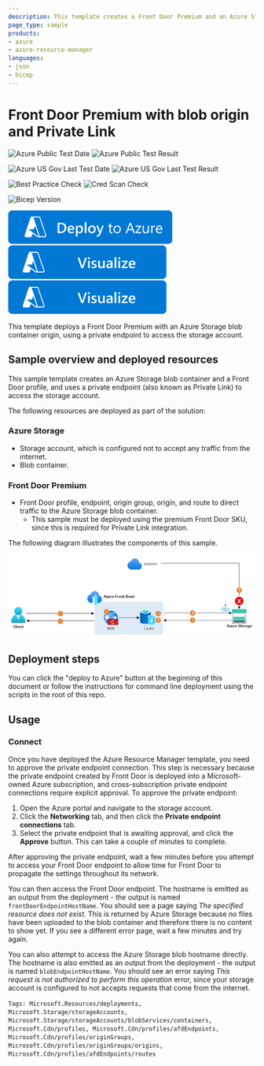 ```yaml
---
description: This template creates a Front Door Premium and an Azure Storage blob container, and uses a private endpoint for Front Door to send traffic to the storage account.
page_type: sample
products:
- azure
- azure-resource-manager
languages:
- json
- bicep
---
```

# Front Door Premium with blob origin and Private Link

![Azure Public Test Date](https://azurequickstartsservice.blob.core.windows.net/badges/quickstarts/microsoft.cdn/front-door-premium-storage-blobs-private-link/PublicLastTestDate.svg)
![Azure Public Test Result](https://azurequickstartsservice.blob.core.windows.net/badges/quickstarts/microsoft.cdn/front-door-premium-storage-blobs-private-link/PublicDeployment.svg)

![Azure US Gov Last Test Date](https://azurequickstartsservice.blob.core.windows.net/badges/quickstarts/microsoft.cdn/front-door-premium-storage-blobs-private-link/FairfaxLastTestDate.svg)
![Azure US Gov Last Test Result](https://azurequickstartsservice.blob.core.windows.net/badges/quickstarts/microsoft.cdn/front-door-premium-storage-blobs-private-link/FairfaxDeployment.svg)

![Best Practice Check](https://azurequickstartsservice.blob.core.windows.net/badges/quickstarts/microsoft.cdn/front-door-premium-storage-blobs-private-link/BestPracticeResult.svg)
![Cred Scan Check](https://azurequickstartsservice.blob.core.windows.net/badges/quickstarts/microsoft.cdn/front-door-premium-storage-blobs-private-link/CredScanResult.svg)

![Bicep Version](https://azurequickstartsservice.blob.core.windows.net/badges/quickstarts/microsoft.cdn/front-door-premium-storage-blobs-private-link/BicepVersion.svg)

[![Deploy To Azure](https://raw.githubusercontent.com/Azure/azure-quickstart-templates/master/1-CONTRIBUTION-GUIDE/images/deploytoazure.svg?sanitize=true)](https://portal.azure.com/#create/Microsoft.Template/uri/https%3A%2F%2Fraw.githubusercontent.com%2FAzure%2Fazure-quickstart-templates%2Fmaster%2Fquickstarts%2Fmicrosoft.cdn%2Ffront-door-premium-storage-blobs-private-link%2Fazuredeploy.json)  [![Visualize](https://raw.githubusercontent.com/Azure/azure-quickstart-templates/master/1-CONTRIBUTION-GUIDE/images/visualizebutton.svg?sanitize=true)](http://armviz.io/#/?load=https%3A%2F%2Fraw.githubusercontent.com%2FAzure%2Fazure-quickstart-templates%2Fmaster%2Fquickstarts%2Fmicrosoft.cdn%2Ffront-door-premium-storage-blobs-private-link%2Fazuredeploy.json)
[![Visualize](https://raw.githubusercontent.com/Azure/azure-quickstart-templates/master/1-CONTRIBUTION-GUIDE/images/visualizebutton.svg?sanitize=true)](http://armviz.io/#/?load=https%3A%2F%2Fraw.githubusercontent.com%2FAzure%2Fazure-quickstart-templates%2Fmaster%2Fquickstarts%2Fmicrosoft.cdn%2Ffront-door-premium-storage-blobs-private-link%2Fazuredeploy.json)

This template deploys a Front Door Premium with an Azure Storage blob container origin, using a private endpoint to access the storage account.

## Sample overview and deployed resources

This sample template creates an Azure Storage blob container and a Front Door profile, and uses a private endpoint (also known as Private Link) to access the storage account.

The following resources are deployed as part of the solution:

### Azure Storage
- Storage account, which is configured not to accept any traffic from the internet.
- Blob container.

### Front Door Premium
- Front Door profile, endpoint, origin group, origin, and route to direct traffic to the Azure Storage blob container.
  - This sample must be deployed using the premium Front Door SKU, since this is required for Private Link integration.

The following diagram illustrates the components of this sample.

![Architecture diagram showing traffic inspected by the Azure Storage firewall.](images/diagram.png)

## Deployment steps

You can click the "deploy to Azure" button at the beginning of this document or follow the instructions for command line deployment using the scripts in the root of this repo.

## Usage

### Connect

Once you have deployed the Azure Resource Manager template, you need to approve the private endpoint connection. This step is necessary because the private endpoint created by Front Door is deployed into a Microsoft-owned Azure subscription, and cross-subscription private endpoint connections require explicit approval. To approve the private endpoint:
1. Open the Azure portal and navigate to the storage account.
2. Click the **Networking** tab, and then click the **Private endpoint connections** tab.
3. Select the private endpoint that is awaiting approval, and click the **Approve** button. This can take a couple of minutes to complete.

After approving the private endpoint, wait a few minutes before you attempt to access your Front Door endpoint to allow time for Front Door to propagate the settings throughout its network.

You can then access the Front Door endpoint. The hostname is emitted as an output from the deployment - the output is named `frontDoorEndpointHostName`. You should see a page saying _The specified resource does not exist_. This is returned by Azure Storage because no files have been uploaded to the blob container and therefore there is no content to show yet. If you see a different error page, wait a few minutes and try again.

You can also attempt to access the Azure Storage blob hostname directly. The hostname is also emitted as an output from the deployment - the output is named `blobEndpointHostName`. You should see an error saying _This request is not authorized to perform this operation_ error, since your storage account is configured to not accepts requests that come from the internet.

`Tags: Microsoft.Resources/deployments, Microsoft.Storage/storageAccounts, Microsoft.Storage/storageAccounts/blobServices/containers, Microsoft.Cdn/profiles, Microsoft.Cdn/profiles/afdEndpoints, Microsoft.Cdn/profiles/originGroups, Microsoft.Cdn/profiles/originGroups/origins, Microsoft.Cdn/profiles/afdEndpoints/routes`
